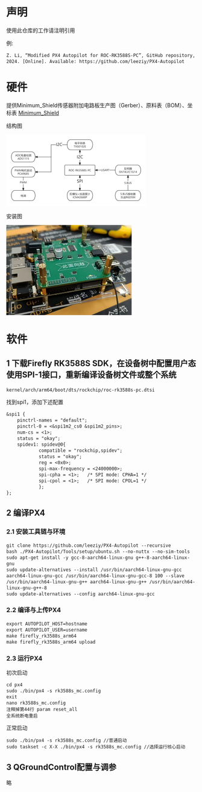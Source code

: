 # 声明
使用此仓库的工作请注明引用

例:
```
Z. Li, “Modified PX4 Autopilot for ROC-RK3588S-PC”, GitHub repository, 2024. [Online]. Available: https://github.com/leeziy/PX4-Autopilot
```

# 硬件
提供Minimum_Shield传感器附加电路板生产图（Gerber）、原料表（BOM）、坐标表 [Minimum_Shield](https://github.com/leeziy/PX4-Autopilot/tree/ROC-RK3588S-PC/Minimun_Shield)

结构图

![结构图](Minimun_Shield/Structure.png)

安装图

![安装图](Minimun_Shield/Usage.png)

# 软件
## 1 下载Firefly RK3588S SDK，在设备树中配置用户态使用SPI-1接口，重新编译设备树文件或整个系统
```
kernel/arch/arm64/boot/dts/rockchip/roc-rk3588s-pc.dtsi
```
找到spi1，添加下述配置
```
&spi1 {
    pinctrl-names = "default";
    pinctrl-0 = <&spi1m2_cs0 &spi1m2_pins>;
    num-cs = <1>;
    status = "okay";
    spidev1: spidev@0{
            compatible = "rockchip,spidev";
            status = "okay";
            reg = <0x0>;
            spi-max-frequency = <24000000>;
            spi-cpha = <1>;   /* SPI mode: CPHA=1 */
            spi-cpol = <1>;   /* SPI mode: CPOL=1 */
            };
};
```
## 2 编译PX4
### 2.1 安装工具链与环境
```
git clone https://github.com/leeziy/PX4-Autopilot --recursive
bash ./PX4-Autopilot/Tools/setup/ubuntu.sh --no-nuttx --no-sim-tools
sudo apt-get install -y gcc-8-aarch64-linux-gnu g++-8-aarch64-linux-gnu
sudo update-alternatives --install /usr/bin/aarch64-linux-gnu-gcc aarch64-linux-gnu-gcc /usr/bin/aarch64-linux-gnu-gcc-8 100 --slave /usr/bin/aarch64-linux-gnu-g++ aarch64-linux-gnu-g++ /usr/bin/aarch64-linux-gnu-g++-8
sudo update-alternatives --config aarch64-linux-gnu-gcc
```
### 2.2 编译与上传PX4
```
export AUTOPILOT_HOST=hostname
export AUTOPILOT_USER=username
make firefly_rk3588s_arm64
make firefly_rk3588s_arm64 upload
```
### 2.3 运行PX4
初次启动
```
cd px4
sudo ./bin/px4 -s rk3588s_mc.config
exit
nano rk3588s_mc.config
注释掉第44行 param reset_all
全系统断电重启
```
正常启动
```
sudo ./bin/px4 -s rk3588s_mc.config //普通启动
sudo taskset -c X-X ./bin/px4 -s rk3588s_mc.config //选择运行核心启动
```

## 3 QGroundControl配置与调参
略
